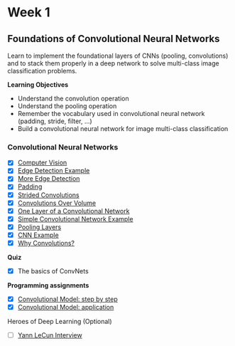 # Week 1

## Foundations of Convolutional Neural Networks

Learn to implement the foundational layers of CNNs (pooling, convolutions) and to stack them properly in a deep network to solve multi-class image classification problems.

**Learning Objectives**
- Understand the convolution operation
- Understand the pooling operation
- Remember the vocabulary used in convolutional neural network (padding, stride, filter, ...)
- Build a convolutional neural network for image multi-class classification

### Convolutional Neural Networks
- [x] [Computer Vision](https://www.youtube.com/watch?v=ArPaAX_PhIs&list=PLkDaE6sCZn6Gl29AoE31iwdVwSG-KnDzF)
- [x] [Edge Detection Example](https://www.youtube.com/watch?v=XuD4C8vJzEQ&index=2&list=PLkDaE6sCZn6Gl29AoE31iwdVwSG-KnDzF)
- [x] [More Edge Detection](https://www.youtube.com/watch?v=am36dePheDc&index=3&list=PLkDaE6sCZn6Gl29AoE31iwdVwSG-KnDzF)
- [x] [Padding](https://www.youtube.com/watch?v=smHa2442Ah4&index=4&list=PLkDaE6sCZn6Gl29AoE31iwdVwSG-KnDzF)
- [x] [Strided Convolutions](https://www.youtube.com/watch?v=tQYZaDn_kSg&list=PLkDaE6sCZn6Gl29AoE31iwdVwSG-KnDzF&index=5)
- [x] [Convolutions Over Volume](https://www.youtube.com/watch?v=KTB_OFoAQcc&list=PLkDaE6sCZn6Gl29AoE31iwdVwSG-KnDzF&index=6)
- [x] [One Layer of a Convolutional Network](https://www.youtube.com/watch?v=jPOAS7uCODQ&list=PLkDaE6sCZn6Gl29AoE31iwdVwSG-KnDzF&index=7)
- [x] [Simple Convolutional Network Example](https://www.youtube.com/watch?v=3PyJA9AfwSk&list=PLkDaE6sCZn6Gl29AoE31iwdVwSG-KnDzF&index=8)
- [x] [Pooling Layers](https://www.youtube.com/watch?v=8oOgPUO-TBY&list=PLkDaE6sCZn6Gl29AoE31iwdVwSG-KnDzF&index=9)
- [x] [CNN Example](https://www.youtube.com/watch?v=bXJx7y51cl0&list=PLkDaE6sCZn6Gl29AoE31iwdVwSG-KnDzF&index=10)
- [x] [Why Convolutions?](https://www.youtube.com/watch?v=ay3zYUeuyhU&list=PLkDaE6sCZn6Gl29AoE31iwdVwSG-KnDzF&index=11)

**Quiz**
- [x] The basics of ConvNets

**Programming assignments**
- [x] [Convolutional Model: step by step](Convolution%2Bmodel%2B-%2BStep%2Bby%2BStep%2B-%2Bv1.ipynb)
- [x] [Convolutional Model: application](Convolution%2Bmodel%2B-%2BApplication%2B-%2Bv1.ipynb)

Heroes of Deep Learning (Optional)
- [ ] [Yann LeCun Interview](https://www.youtube.com/watch?v=JS12eb1cTLE&index=7&list=PLkDaE6sCZn6FcbHlDzbVzf3TVgxzxK7lr)
